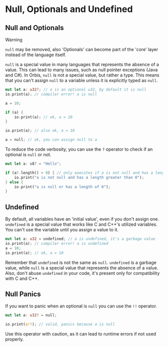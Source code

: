 # Null, Optionals and Undefined

## Null and Optionals

> [!WARNING]
> `null` may be removed, also 'Optionals' can become part of the 'core' layer instead of the language itself.

`null` is a special value in many languages that represents the absence of a value. This can lead to many issues, such as null pointer exceptions (Java and C#). In Orbis, `null` is not a special value, but rather a type. This means that you can't assign `null` to a variable unless it is explicitly typed as `null`.

```rs
mut let a: u32?; // a is an optional u32, by default it is null
io.print(a); // compiler error! a is null

a = 10;

if (a) {
    io.print(a); // ok, a = 10
}

io.print(a); // also ok, a = 10

a = null; // ok, you can assign null to a
```

To reduce the code verbosity, you can use the `?` operator to check if an optional is `null` or not.

```rs
mut let a: s8? = "Hello";

if (a?.length() > 0) { // only executes if a is not null and has a length greater than 0
    io.print("a is not null and has a length greater than 0");
} else {
    io.print("a is null or has a length of 0");
}
```

## Undefined

By default, all variables have an 'initial value', even if you don't assign one. `undefined` is a
special value that works like C and C++'s utilized variables. You can't use the variable until you assign a value to it.

```rs
mut let a: u32 = undefined; // a is undefined, it's a garbage value
io.print(a); // compiler error! a is undefined
a = 10;
io.print(a); // ok, a = 10
```

Remember that `undefined` is not the same as `null`. `undefined` is a garbage value, while `null` is a special value that represents the absence of a value.
Also, don't abuse `undefined` in your code, it's present only for compatibility with C and C++.

## Null Panics

If you want to panic when an optional is `null` you can use the `!!` operator.

```rs
mut let a: u32? = null;

io.print(a!!); // valid, panics because a is null
```

Use this operator with caution, as it can lead to runtime errors if not used properly.
